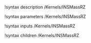 !syntax description /Kernels/INSMassRZ

!syntax parameters /Kernels/INSMassRZ

!syntax inputs /Kernels/INSMassRZ

!syntax children /Kernels/INSMassRZ
